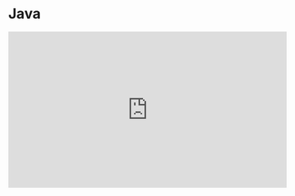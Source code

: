# Java

<iframe 
    width="560" 
    height="315" 
    src="https://www.youtube.com/embed/z5hQDKnkn9A" 
    title="YouTube video player" 
    frameborder="0" 
    allow="accelerometer; autoplay; clipboard-write; encrypted-media; gyroscope; picture-in-picture; web-share" 
    allowfullscreen>
</iframe>

